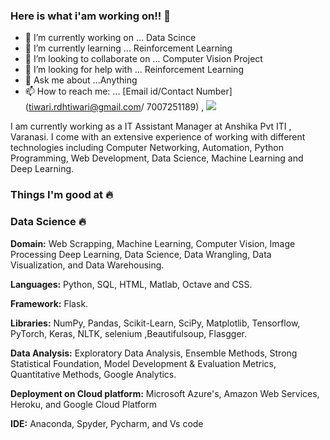 ### Here is what i'am working on!! 👋



- 🔭 I’m currently working on ... Data Scince
- 🌱 I’m currently learning ... Reinforcement Learning
- 👯 I’m looking to collaborate on ... Computer Vision Project
- 🤔 I’m looking for help with ... Reinforcement Learning
- 💬 Ask me about ...Anything
- 📫 How to reach me: ... [Email id/Contact Number] (tiwari.rdhtiwari@gmail.com/ 7007251189)  ,  [<img target="_blank" src="https://img.icons8.com/doodle/64/000000/linkedin-circled.png"/>](https://www.linkedin.com/in/radheshyam-tiwari/)

I am currently working as a IT Assistant Manager at Anshika Pvt ITI , Varanasi. I come with an extensive experience of working with different technologies including Computer Networking, Automation, Python Programming, Web Development, Data Science, Machine Learning and Deep Learning.


### Things I'm good at :fire:

### Data Science :fire:

**Domain:** Web Scrapping, Machine Learning, Computer Vision, Image Processing Deep Learning, Data Science, Data Wrangling, Data Visualization, and Data Warehousing.

**Languages:**  Python, SQL, HTML, Matlab, Octave and CSS.

**Framework:** Flask.

**Libraries:** NumPy, Pandas, Scikit-Learn, SciPy, Matplotlib, Tensorflow, PyTorch, Keras, NLTK, selenium ,Beautifulsoup, Flasgger. 

**Data Analysis:** Exploratory Data Analysis, Ensemble Methods, Strong Statistical Foundation, Model Development & Evaluation Metrics, Quantitative Methods, Google Analytics.

**Deployment on Cloud platform:** Microsoft Azure's, Amazon Web Services, Heroku, and Google Cloud Platform

**IDE:** Anaconda, Spyder, Pycharm, and Vs code

